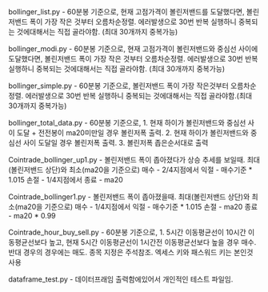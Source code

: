 bollinger_list.py - 60분봉 기준으로, 현재 고점가격이 볼린저밴드를 도달했다면, 볼린저밴드 폭이 가장 작은 것부터 오름차순정렬. 에러발생으로 30번 반복 실행하니 중복되는 것에대해서는 직접 골라야함. (최대 30개까지 중복가능)

bollinger_modi.py - 60분봉 기준으로, 현재 고점가격이 볼린저밴드와 중심선 사이에 도달했다면, 볼린저밴드 폭이 가장 작은 것부터 오름차순정렬. 에러발생으로 30번 반복 실행하니 중복되는 것에대해서는 직접 골라야함. (최대 30개까지 중복가능)

bollinger_simple.py - 60분봉 기준으로, 볼린저밴드 폭이 가장 작은것부터 오름차순 정렬. 에러발생으로 30번 반복 실행하니 중복되는 것에대해서는 직접 골라야함.(최대 30개까지 중복가능)

bollinger_total_data.py - 60분봉 기준으로, 1. 현재 하이가 볼린저밴드와 중심선 사이 도달 + 전전봉이 ma20미만일 경우 볼린저폭 출력. 2. 현재 하이가 볼린저밴드와 중심선 사이 도달일 경우 볼린저폭 출력. 3. 볼린저폭 좁은순서대로 출력

Cointrade_bollinger_up1.py - 볼린저밴드 폭이 좁아졌다가 상승 추세를 보일때. 최대(볼린저밴드 상단)와 최소(ma20을 기준으로) 
매수 - 2/4지점에서
익절 - 매수기준 * 1.015
손절 - 1/4지점에서
종료 - ma20

Cointrade_bollinger1.py - 볼린저밴드 폭이 좁아졌을때. 최대(볼린저밴드 상단)와 최소(ma20을 기준으로) 
매수 - 1/4지점에서
익절 - 매수기준 * 1.015
손절 - ma20
종료 - ma20 * 0.99

Cointrade_hour_buy_sell.py - 60분봉 기준으로, 1. 5시간 이동평균선이 10시간 이동평균선보다 높고, 현재 5시간 이동평균선이 1시간전 이동평균선보다 높을 경우 매수. 반대 경우의 경우에는 매도. 종목 지정은 주석참조. 엑세스 키와 패스워드 키는 본인것 사용

dataframe_test.py - 데이터프래임 출력함에있어서 개인적인 테스트 파일임.